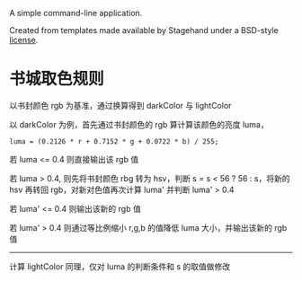 <!--
 * @Author: your name
 * @Date: 2020-08-18 10:13:43
 * @LastEditTime: 2020-08-18 16:00:52
 * @LastEditors: your name
 * @Description: In User Settings Edit
 * @FilePath: /color/README.md
-->
A simple command-line application.

Created from templates made available by Stagehand under a BSD-style
[license](https://github.com/dart-lang/stagehand/blob/master/LICENSE).

# 书城取色规则
以书封颜色 rgb 为基准，通过换算得到 darkColor 与 lightColor

以 darkColor 为例，首先通过书封颜色的 rgb 算计算该颜色的亮度 luma，
```
luma = (0.2126 * r + 0.7152 * g + 0.0722 * b) / 255;
```
若 luma <= 0.4 则直接输出该 rgb 值

若 luma > 0.4, 则先将书封颜色 rbg 转为 hsv，判断 s = s < 56 ? 56 : s，将新的 hsv 再转回 rgb，对新对色值再次计算 luma' 并判断 luma' > 0.4

若 luma' <= 0.4 则输出该新的 rgb 值

若 luma' > 0.4 则通过等比例缩小 r,g,b 的值降低 luma 大小，并输出该新的 rgb值

---

计算 lightColor 同理，仅对 luma 的判断条件和 s 的取值做修改

